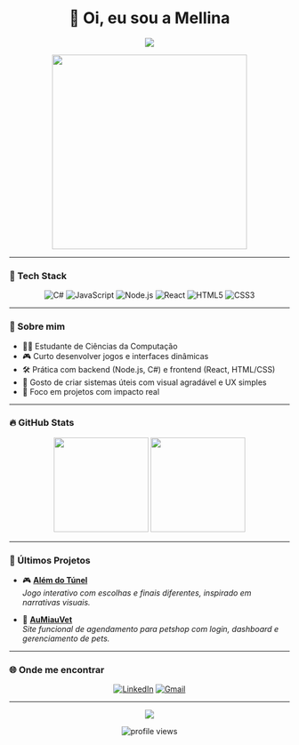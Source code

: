 <h1 align="center">👋 Oi, eu sou a Mellina</h1>
<p align="center">
  <img src="https://readme-typing-svg.herokuapp.com/?color=F75C7E&center=true&vCenter=true&lines=Desenvolvedora+Fullstack;C%23,+JS+e+Node.js;React,+API+e+UI/UX;Ship+it+🚀" />
</p>

<p align="center">
  <img src="https://media.giphy.com/media/L1R1tvI9svkIWwpVYr/giphy.gif" width="350px"/>
</p>

---

### 🚀 Tech Stack
<div align="center">
  
![C#](https://img.shields.io/badge/-C%23-239120?style=for-the-badge&logo=c-sharp&logoColor=white)
![JavaScript](https://img.shields.io/badge/-JavaScript-F7DF1E?style=for-the-badge&logo=javascript&logoColor=black)
![Node.js](https://img.shields.io/badge/-Node.js-339933?style=for-the-badge&logo=node.js&logoColor=white)
![React](https://img.shields.io/badge/-React-61DAFB?style=for-the-badge&logo=react&logoColor=black)
![HTML5](https://img.shields.io/badge/-HTML5-E34F26?style=for-the-badge&logo=html5&logoColor=white)
![CSS3](https://img.shields.io/badge/-CSS3-1572B6?style=for-the-badge&logo=css3&logoColor=white)

</div>

---

### 🧠 Sobre mim
- 👩‍💻 Estudante de Ciências da Computação
- 🎮 Curto desenvolver jogos e interfaces dinâmicas
- 🛠️ Prática com backend (Node.js, C#) e frontend (React, HTML/CSS)
- 🎨 Gosto de criar sistemas úteis com visual agradável e UX simples
- 🚀 Foco em projetos com impacto real

---

### 🔥 GitHub Stats
<div align="center">
  <img src="https://github-readme-stats.vercel.app/api?username=Mellina-ship-it&show_icons=true&theme=radical&border_radius=10" height="170" />
  <img src="https://github-readme-stats.vercel.app/api/top-langs/?username=Mellina-ship-it&layout=compact&theme=radical&border_radius=10" height="170"/>
</div>

---

### 🧩 Últimos Projetos

- 🎮 **[Além do Túnel](https://github.com/Mellina-ship-it/Alem_do_tunel)**  
  *Jogo interativo com escolhas e finais diferentes, inspirado em narrativas visuais.*

- 🐾 **[AuMiauVet](https://github.com/Mellina-ship-it/AuMiauVet)**  
  *Site funcional de agendamento para petshop com login, dashboard e gerenciamento de pets.*

---

### 🌐 Onde me encontrar

<div align="center">

[![LinkedIn](https://img.shields.io/badge/-LinkedIn-0077B5?style=for-the-badge&logo=linkedin&logoColor=white)](https://www.linkedin.com/in/mellina-bizinoto-618081227/)
[![Gmail](https://img.shields.io/badge/-Gmail-D14836?style=for-the-badge&logo=gmail&logoColor=white)](mailto:bizinoto.mellina@gmail.com)

</div>

---

<p align="center">
  <img src="https://github-readme-streak-stats.herokuapp.com/?user=Mellina-ship-it&theme=radical&hide_border=true" />
</p>

<p align="center">
  <img src="https://komarev.com/ghpvc/?username=Mellina-ship-it&color=F75C7E" alt="profile views" />
</p>
